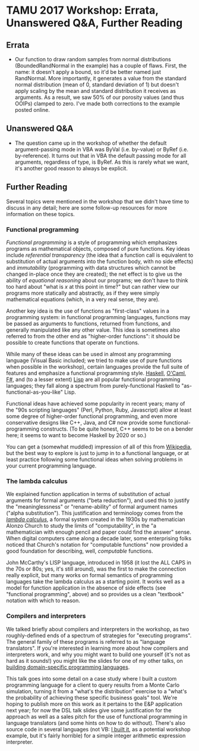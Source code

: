 # TAMU 2017 Workshop: Errata, Unanswered Q&A, Further Reading

## Errata
* Our function to draw random samples from normal distributions (BoundedRandNormal in the example) has a couple of flaws. First, the name: it doesn't apply a bound, so it'd be better named just RandNormal. More importantly, it generates a value from the standard normal distribution (mean of 0, standard deviation of 1) but doesn't apply scaling by the mean and standard distribution it receives as arguments. As a result, we saw 50% of our porosity values (and thus OOIPs) clamped to zero. I've made both corrections to the example posted online.  

## Unanswered Q&A
* The question came up in the workshop of whether the default argument-passing mode in VBA was ByVal (i.e. by-value) or ByRef (i.e. by-reference). It turns out that in VBA the default passing mode for all arguments, regardless of type, is ByRef. As this is rarely what we want, it's another good reason to always be explicit.  

## Further Reading
Several topics were mentioned in the workshop that we didn't have time to discuss in any detail; here are some follow-up resources for more information on these topics.

### Functional programming

*Functional programming* is a style of programming which emphasizes programs as mathematical objects, composed of pure functions. Key ideas include *referential transparency* (the idea that a function call is equivalent to substitution of actual arguments into the function body, with no side effects) and *immutability* (programming with data structures which cannot be changed in-place once they are created); the net effect is to give us the ability of *equational reasoning* about our programs; we don't have to think too hard about "what is *x* at this point in time?" but can rather view our programs more statically and abstractly, as if they were simply mathematical equations (which, in a very real sense, they are).

Another key idea is the use of functions as "first-class" values in a programming system: in functional programming languages, functions may be passed as arguments to functions, returned from functions, and generally manipulated like any other value. This idea is sometimes also referred to from the other end as "higher-order functions": it should be possible to create functions that operate on functions.

While many of these ideas can be used in almost any programming language (Visual Basic included; we tried to make use of pure functions when possible in the workshop), certain languages provide the full suite of features and emphasize a functional programming style. [Haskell](https://www.haskell.org/), [O'Caml](https://ocaml.org/), [F#](http://fsharp.org/), and (to a lesser extent) [Lisp](https://common-lisp.net/) are all popular functional programming languages; they fall along a spectrum from purely-functional Haskell to "as-functional-as-you-like" Lisp.

Functional ideas have achieved some popularity in recent years; many of the "90s scripting languages" (Perl, Python, Ruby, Javascript) allow at least some degree of higher-order functional programming, and even more conservative designs like C++, Java, and C# now provide some functional-programming constructs. (To be quite honest, C++ seems to be on a bender here; it seems to want to become Haskell by 2020 or so.)

You can get a (somewhat muddled) impression of all of this from [Wikipedia](https://en.wikipedia.org/wiki/Functional_programming), but the best way to explore is just to jump in to a functional language, or at least practice following some functional ideas when solving problems in your current programming language.

### The lambda calculus

We explained function application in terms of substitution of actual arguments for formal arguments ("beta reduction"), and used this to justify the "meaninglessness" or "rename-ability" of formal argument names ("alpha substitution"). This justification and terminology comes from the [*lambda calculus*](https://en.wikipedia.org/wiki/Lambda_calculus), a formal system created in the 1930s by mathematician Alonzo Church to study the limits of "computability", in the "a mathematician with enough pencil and paper could find the answer" sense. When digital computers came along a decade later, some enterprising folks noticed that Church's notation for "computable functions" now provided a good foundation for describing, well, *computable* functions.

John McCarthy's LISP language, introduced in 1958 (it lost the ALL CAPS in the 70s or 80s; yes, it's still around), was the first to make the connection really explicit, but many works on formal semantics of programming languages take the lambda calculus as a starting point. It works well as a model for function application in the absence of side effects (see "functional programming", above) and so provides us a clean "textbook" notation with which to reason.

### Compilers and interpreters

We talked briefly about compilers and interpreters in the workshop, as two roughly-defined ends of a spectrum of strategies for "executing programs". The general family of these programs is referred to as "language translators". If you're interested in learning more about how compilers and interpreters work, and why you might want to build one yourself (it's not as hard as it sounds!) you might like the slides for one of my other talks, on [building domain-specific programming languages](https://github.com/derrickturk/dsl-talk).

This talk goes into some detail on a case study where I built a custom programming language for a client to query results from a Monte Carlo simulation, turning it from a "what's the distribution" exercise to a "what's the probability of achieving these specific business goals" tool. We're hoping to publish more on this work as it pertains to the E&P application next year; for now the DSL talk slides give some justification for the approach as well as a sales pitch for the use of functional programming in language translators (and some hints on how to do without). There's also source code in several languages (not VB: [I built it](https://gist.github.com/derrickturk/7ef04a6cfa01d49488735997ac0b1c09), as a potential workshop example, but it's fairly horrible) for a simple integer arithmetic expression interpreter.
